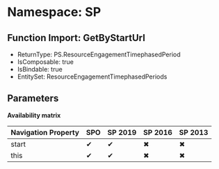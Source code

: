 # Namespace: SP

## Function Import: GetByStartUrl

- ReturnType: PS.ResourceEngagementTimephasedPeriod
- IsComposable: true
- IsBindable: true
- EntitySet: ResourceEngagementTimephasedPeriods

## Parameters

**Availability matrix**

Navigation Property | SPO | SP 2019 | SP 2016 | SP 2013
----------|-----|---------|---------|--------
start | ✔ | ✔ | ✖ | ✖
this | ✔ | ✔ | ✖ | ✖
